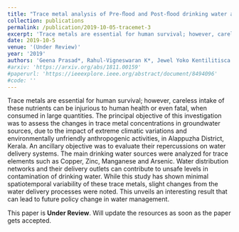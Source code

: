 ```yaml
---
title: "Trace metal analysis of Pre-ﬂood and Post-ﬂood drinking water at Alappuzha district, Southern Kerala, India"
collection: publications
permalink: /publication/2019-10-05-tracemet-3
excerpt: 'Trace metals are essential for human survival; however, careless intake of these nutrients can be injurious to human health or even fatal, when consumed in large quantities. The principal objective of this investigation was to assess the changes in trace metal concentrations in groundwater sources, due to the impact of extreme climatic variations and environmentally unfriendly anthropogenic activities, in Alappuzha District, Kerala. An ancillary objective was to evaluate their repercussions on water delivery systems. The main drinking water sources were analyzed for trace elements such as Copper, Zinc, Manganese and Arsenic. Water distribution networks and their delivery outlets can contribute to unsafe levels in contamination of drinking water. While this study has shown minimal spatiotemporal variability of these trace metals, slight changes from the water delivery processes were noted. This unveils an interesting result that can lead to future policy change in water management.'
date: 2019-10-5
venue: '(Under Review)'
year: '2019'
authors: 'Geena Prasad*, Rahul-Vigneswaran K*, Jewel Yoko Kentilitisca & Maneesha Vinodini Ramesh'
#arxiv: 'https://arxiv.org/abs/1811.00159'
#paperurl: 'https://ieeexplore.ieee.org/abstract/document/8494096'
#code: ''
---
```

Trace metals are essential for human survival; however, careless intake of these nutrients can be injurious to human health or even fatal, when consumed in large quantities. The principal objective of this investigation was to assess the changes in trace metal concentrations in groundwater sources, due to the impact of extreme climatic variations and environmentally unfriendly anthropogenic activities, in Alappuzha District, Kerala. An ancillary objective was to evaluate their repercussions on water delivery systems. The main drinking water sources were analyzed for trace elements such as Copper, Zinc, Manganese and Arsenic. Water distribution networks and their delivery outlets can contribute to unsafe levels in contamination of drinking water. While this study has shown minimal spatiotemporal variability of these trace metals, slight changes from the water delivery processes were noted. This unveils an interesting result that can lead to future policy change in water management.


This paper is <strong>Under Review</strong>. Will update the resources as soon as the paper gets accepted.

